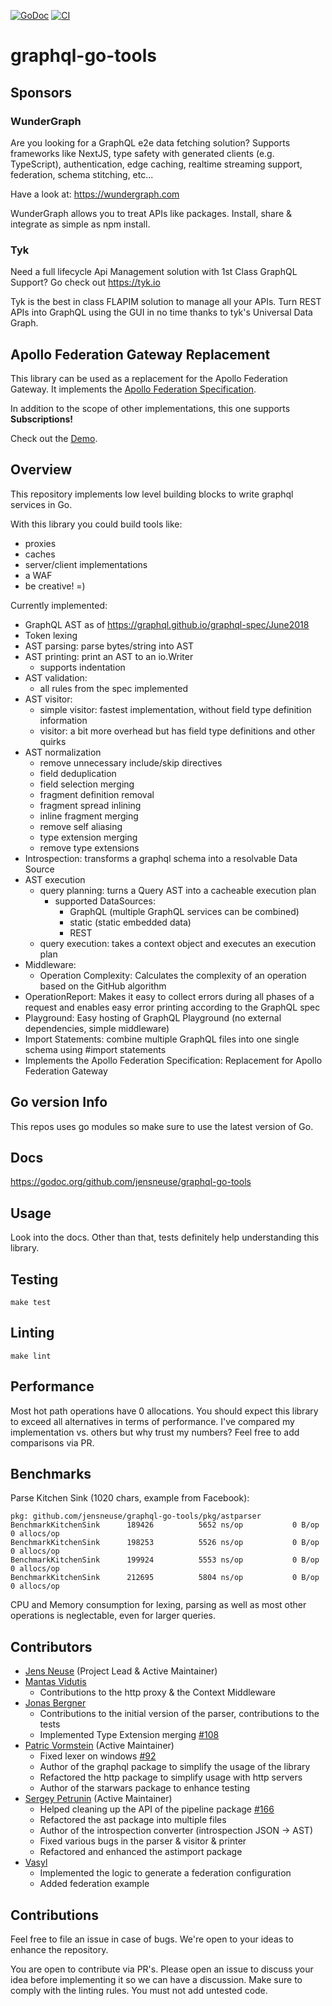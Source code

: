 [![GoDoc](https://godoc.org/github.com/jensneuse/graphql-go-tools?status.svg)](https://godoc.org/github.com/jensneuse/graphql-go-tools)
[![CI](https://github.com/jensneuse/graphql-go-tools/workflows/ci/badge.svg)](https://github.com/jensneuse/graphql-go-tools/workflows/ci/badge.svg)
# graphql-go-tools

## Sponsors

### WunderGraph

Are you looking for a GraphQL e2e data fetching solution?
Supports frameworks like NextJS,
type safety with generated clients (e.g. TypeScript),
authentication,
edge caching,
realtime streaming support,
federation, schema stitching, etc...

Have a look at: https://wundergraph.com

WunderGraph allows you to treat APIs like packages.
Install, share & integrate as simple as npm install.

### Tyk

Need a full lifecycle Api Management solution with 1st Class GraphQL Support?
Go check out https://tyk.io

Tyk is the best in class FLAPIM solution to manage all your APIs.
Turn REST APIs into GraphQL using the GUI in no time
thanks to tyk's Universal Data Graph.

## Apollo Federation Gateway Replacement

This library can be used as a replacement for the Apollo Federation Gateway.
It implements the [Apollo Federation Specification](https://www.apollographql.com/docs/apollo-server/federation/federation-spec/).

In addition to the scope of other implementations, this one supports **Subscriptions!**

Check out the [Demo](/examples/federation).

## Overview

This repository implements low level building blocks to write graphql services in Go.

With this library you could build tools like:
- proxies
- caches
- server/client implementations
- a WAF
- be creative! =)

Currently implemented:

- GraphQL AST as of https://graphql.github.io/graphql-spec/June2018
- Token lexing
- AST parsing: parse bytes/string into AST
- AST printing: print an AST to an io.Writer
    - supports indentation
- AST validation:
    - all rules from the spec implemented
- AST visitor:
    - simple visitor: fastest implementation, without field type definition information
    - visitor: a bit more overhead but has field type definitions and other quirks
- AST normalization
    - remove unnecessary include/skip directives
    - field deduplication
    - field selection merging
    - fragment definition removal
    - fragment spread inlining
    - inline fragment merging
    - remove self aliasing
    - type extension merging
    - remove type extensions
- Introspection: transforms a graphql schema into a resolvable Data Source
- AST execution
    - query planning: turns a Query AST into a cacheable execution plan
        - supported DataSources:
            - GraphQL (multiple GraphQL services can be combined)
            - static (static embedded data)
            - REST
    - query execution: takes a context object and executes an execution plan
- Middleware:
    - Operation Complexity: Calculates the complexity of an operation based on the GitHub algorithm
- OperationReport: Makes it easy to collect errors during all phases of a request and enables easy error printing according to the GraphQL spec
- Playground: Easy hosting of GraphQL Playground (no external dependencies, simple middleware) 
- Import Statements: combine multiple GraphQL files into one single schema using #import statements
- Implements the Apollo Federation Specification: Replacement for Apollo Federation Gateway 

## Go version Info

This repos uses go modules so make sure to use the latest version of Go.

## Docs

https://godoc.org/github.com/jensneuse/graphql-go-tools

## Usage

Look into the docs.
Other than that, tests definitely help understanding this library.

## Testing

`make test`

## Linting

`make lint`

## Performance

Most hot path operations have 0 allocations.
You should expect this library to exceed all alternatives in terms of performance.
I've compared my implementation vs. others but why trust my numbers?
Feel free to add comparisons via PR.

## Benchmarks

Parse Kitchen Sink (1020 chars, example from Facebook):
```shell script
pkg: github.com/jensneuse/graphql-go-tools/pkg/astparser
BenchmarkKitchenSink 	  189426	      5652 ns/op	       0 B/op	       0 allocs/op
BenchmarkKitchenSink 	  198253	      5526 ns/op	       0 B/op	       0 allocs/op
BenchmarkKitchenSink 	  199924	      5553 ns/op	       0 B/op	       0 allocs/op
BenchmarkKitchenSink 	  212695	      5804 ns/op	       0 B/op	       0 allocs/op
```

CPU and Memory consumption for lexing, parsing as well as most other operations is neglectable, even for larger queries.

## Contributors

- [Jens Neuse][jens-neuse-github] (Project Lead & Active Maintainer)
- [Mantas Vidutis][mantas-vidutis-github]
    - Contributions to the http proxy & the Context Middleware
- [Jonas Bergner][jonas-bergner-github]
    - Contributions to the initial version of the parser, contributions to the tests
    - Implemented Type Extension merging [#108](https://github.com/jensneuse/graphql-go-tools/pull/108)
- [Patric Vormstein][patric-vormstein-github] (Active Maintainer)
    - Fixed lexer on windows [#92](https://github.com/jensneuse/graphql-go-tools/pull/92)
    - Author of the graphql package to simplify the usage of the library
    - Refactored the http package to simplify usage with http servers
    - Author of the starwars package to enhance testing
- [Sergey Petrunin][sergey-petrunin-github] (Active Maintainer)
    - Helped cleaning up the API of the pipeline package [#166](https://github.com/jensneuse/graphql-go-tools/pull/166)
    - Refactored the ast package into multiple files
    - Author of the introspection converter (introspection JSON -> AST)
    - Fixed various bugs in the parser & visitor & printer
    - Refactored and enhanced the astimport package
- [Vasyl][vasyl-github]
    - Implemented the logic to generate a federation configuration
    - Added federation example

[jens-neuse-github]: https://github.com/jensneuse
[mantas-vidutis-github]: https://github.com/mvid
[jonas-bergner-github]: https://github.com/java-jonas
[patric-vormstein-github]: https://github.com/pvormste
[sergey-petrunin-github]: https://github.com/spetrunin
[vasyl-github]: https://github.com/chedom

## Contributions

Feel free to file an issue in case of bugs.
We're open to your ideas to enhance the repository.

You are open to contribute via PR's.
Please open an issue to discuss your idea before implementing it so we can have a discussion.
Make sure to comply with the linting rules.
You must not add untested code.
